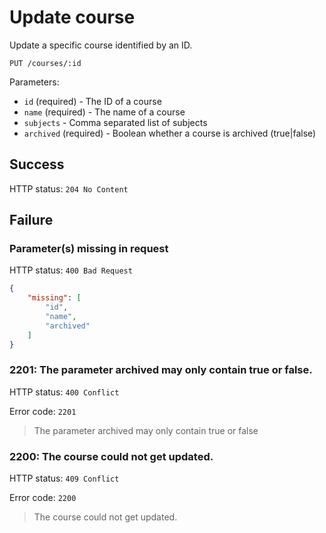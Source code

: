 # Update course

Update a specific course identified by an ID.

```
PUT /courses/:id
```

Parameters:

- `id` (required) - The ID of a course
- `name` (required) - The name of a course
- `subjects` - Comma separated list of subjects
- `archived` (required) - Boolean whether a course is archived (true|false)

## Success

HTTP status: `204 No Content`

## Failure

### Parameter(s) missing in request

HTTP status: `400 Bad Request`

```json
{
	"missing": [
		"id",
		"name",
		"archived"
	]
}
```

### 2201: The parameter archived may only contain true or false.

HTTP status: `400 Conflict`

Error code: `2201`
> The parameter archived may only contain true or false

### 2200: The course could not get updated.

HTTP status: `409 Conflict`

Error code: `2200`
> The course could not get updated.
